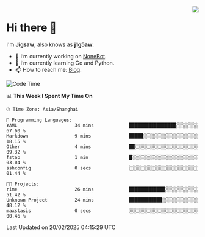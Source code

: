<a href="#">
  <img align="right" src="https://github-readme-stats.vercel.app/api?username=j1g5awi&count_private=true&show_icons=true&title_color=80070B&text_color=B3B3B3&bg_color=212121&icon_color=80070B" />
</a>

# Hi there 👋

I'm **Jigsaw**, also knows as **j1g5aw**.

- 🔭 I’m currently working on [NoneBot](https://github.com/nonebot).
- 🌱 I’m currently learning Go and Python.
- 📫 How to reach me: [Blog](https://blog.maddestroyer.xyz/).

<!--START_SECTION:waka-->
![Code Time](http://img.shields.io/badge/Code%20Time-1%2C872%20hrs%2028%20mins-blue)

📊 **This Week I Spent My Time On** 

```text
🕑︎ Time Zone: Asia/Shanghai

💬 Programming Languages: 
YAML                     34 mins             █████████████████░░░░░░░░   67.60 % 
Markdown                 9 mins              █████░░░░░░░░░░░░░░░░░░░░   18.15 % 
Other                    4 mins              ██░░░░░░░░░░░░░░░░░░░░░░░   09.32 % 
fstab                    1 min               █░░░░░░░░░░░░░░░░░░░░░░░░   03.04 % 
sshconfig                0 secs              ░░░░░░░░░░░░░░░░░░░░░░░░░   01.44 % 

🐱‍💻 Projects: 
rime                     26 mins             █████████████░░░░░░░░░░░░   51.42 % 
Unknown Project          24 mins             ████████████░░░░░░░░░░░░░   48.12 % 
maxstasis                0 secs              ░░░░░░░░░░░░░░░░░░░░░░░░░   00.46 % 
```


 Last Updated on 20/02/2025 04:15:29 UTC
<!--END_SECTION:waka-->
